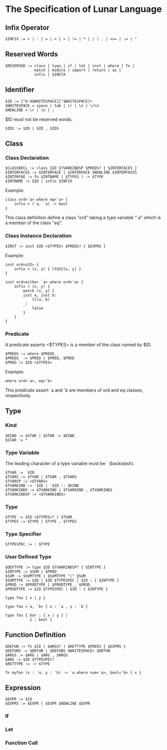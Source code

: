 # The Specification of Lunar Language

## Infix Operator

```
$INFIX := + | - | = | < | > | != | * | / | . | >>= | := | ^
```

## Reserved Words

```
$RESERVED := class | type | if | let | inst | where | fn |
             match | module | import | return | as |
             infix | $INFIX
```

## Identifier

```
$ID := [^0-9$WHITESPACE][^$WHITESPACE]+
$WHITESPACE = space | tab | \r | \n | \r\n
$NEWLINE = \r | \n | ;
```

$ID must not be reserved words.

```
$IDS := $ID | $ID , $IDS
```

## Class

### Class Declaration

```
$CLASSDECL := class $ID $TVARKINDSP $PREDS? { $INTERFACES }
$INTERFACES := $INTERFACE | $INTERFACE $NEWLINE $INTERFACES
$INTERFAE := fn $INTNAME ( $TYPES ) -> $TYPE
$INTNAME := $ID | infix $INFIX
```

Example:
```
class ord<`a> where eq<`a> {
    infix < (`a, `a) -> bool
}
```
This class definition define a class "ord" taking
a type variable "\`a" which is a member of the class "eq".

### Class Instance Declaration

```
$INST := inst $ID <$TYPES> $PREDS? { $EXPRS }
```

Example:
```
inst ord<u32> {
    infix < (x, y) { ltU32(x, y) }
}

inst ord<either `a> where ord<'a> {
    infix < (x, y) {
        match (x, y) {
        just a, just b:
            lt(a, b)
        _:
            false
        }
    }
}
```

### Predicate

A predicate asserts <$TYPES> is a member of the class named by $ID.
```
$PREDS := where $PREDS_
$PREDS_ := $PRED | $PRED, $PRED
$PRED := $ID <$TYPES>
```

Example:
```
where ord<`a>, eq<`b>
```
This predicate assert \`a and \`b are members of ord and eq classes,
respectively.

## Type

### Kind

```
$KIND := $STAR | $STAR -> $KIND
$STAR := *
```

### Type Variable

The leading character of a type variable must be ` (backslash).
```
$TVAR := `$ID
$TVARS := $TVAR | $TVAR , $TVARS
$TVARSP := <$TVARS>
$TVARKIND := `$ID | `$ID :: $KIND
$TVARKINDS := $TVARKIND | $TVARKIND , $TVARKINDS
$TVARKINDSP := <$TVARKINDS>
```

### Type

```
$TYPE := $ID <$TYPES>? | $TVAR
$TYPES := $TYPE | $TYPE , $TYPES
```

### Type Specifier

```
$TYPESPEC := : $TYPE
```

### User Defined Type

```
$DEFTYPE := type $ID $TVARKINDSP? { $INTYPE }
$INTYPE := $SUM | $PROD
$SUM := $SUMTYPE | $SUMTYPE "|" $SUM
$SUMTYPE := $ID | $ID $TYPESPEC | $ID : { $INTYPE }
$PROD := $PRODTYPE | $PRODTYPE , $PROD
$PRODTYPE := $ID $TYPESPEC | $ID : { $INTYPE }
```

```
type foo { x | y }

type foo <`a, `b> { x : `a , y : `b }

type foo { bar : { x | y } |
           z : bool }
```

## Function Definition

```
$DEFUN := fn $ID ( $ARGS? ) $RETTYPE $PREDS { $EXPRS }
$DEFUNS := $DEFUN | $DEFUNS $WHITESPACE+ $DEFUN
$ARGS := $ARG | $ARG , $ARGS
$ARG := $ID $TYPESPEC?
$RETTYPE := -> $TYPE
```

```
fn myfun (x : `a, y : `b) -> `a where num<`a>, bool<`b> { x }
```

## Expression

```
$EXPR := $ID
$EXPRS := $EXPR | $EXPR $NEWLINE $EXPR
```

### If

### Let

### Function Call
